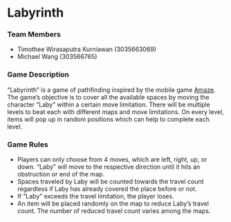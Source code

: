 # Labyrinth
### Team Members
- Timothee Wirasaputra Kurniawan (3035663069)
- Michael Wang (303566765)
### Game Description
“Labyrinth” is a game of pathfinding inspired by the mobile game [Amaze](https://play.google.com/store/apps/details?id=com.crazylabs.amaze.game&hl=en). The game’s objective is to cover all the available spaces by moving the character “Laby” within a certain move limitation. There will be multiple levels to beat each with different maps and move limitations. On every level, items will pop up in random positions which can help to complete each level. 
### Game Rules
- Players can only choose from 4 moves, which are left, right, up, or down. “Laby” will move to the respective direction until it hits an obstruction or end of the map. 
- Spaces traveled by Laby will be counted towards the travel count regardless if Laby has already covered the place before or not.
- If “Laby” exceeds the travel limitation, the player loses.
- An item will be placed randomly on the map to reduce Laby’s travel count. The number of reduced travel count varies among the maps.
